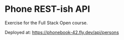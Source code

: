 # Phone REST-ish API

Exercise for the Full Stack Open course.

Deployed at: <a href="[./product/download.html](https://phonebook-42.fly.dev/api/persons)" target="_blank">https://phonebook-42.fly.dev/api/persons</a>